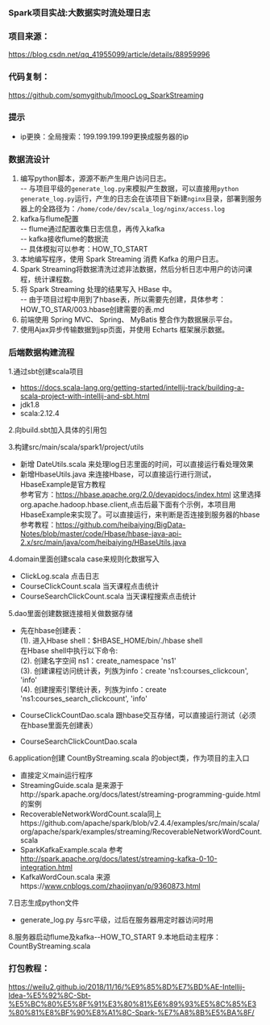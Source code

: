 ### Spark项目实战:大数据实时流处理日志

### 项目来源：
https://blog.csdn.net/qq_41955099/article/details/88959996

### 代码复制：
https://github.com/spmygithub/ImoocLog_SparkStreaming

### 提示
* ip更换：全局搜索：199.199.199.199更换成服务器的ip


### 数据流设计
1. 编写python脚本，源源不断产生用户访问日志。   
-- 与项目平级的`generate_log.py`来模拟产生数据，可以直接用`python generate_log.py`运行，产生的日志会在该项目下新建`nginx`目录，部署到服务器上的全路径为：`/home/code/dev/scala_log/nginx/access.log`
2. kafka与flume配置  
-- flume通过配置收集日志信息，再传入kafka  
-- kafka接收flume的数据流  
-- 具体模拟可以参考：HOW_TO_START  
4. 本地编写程序，使用 Spark Streaming 消费 Kafka 的用户日志。
5. Spark Streaming将数据清洗过滤非法数据，然后分析日志中用户的访问课程，统计课程数。
6. 将 Spark Streaming 处理的结果写入 HBase 中。  
-- 由于项目过程中用到了hbase表，所以需要先创建，具体参考：HOW_TO_STAR/003.hbase创建需要的表.md  
7. 前端使用 Spring MVC、 Spring、 MyBatis 整合作为数据展示平台。
8. 使用Ajax异步传输数据到jsp页面，并使用 Echarts 框架展示数据。


### 后端数据构建流程
1.通过sbt创建scala项目  
* https://docs.scala-lang.org/getting-started/intellij-track/building-a-scala-project-with-intellij-and-sbt.html  
* jdk1.8   
* scala:2.12.4  

2.向build.sbt加入具体的引用包

3.构建src/main/scala/spark1/project/utils  
* 新增 DateUtils.scala 来处理log日志里面的时间，可以直接运行看处理效果
* 新增HbaseUtils.java 来连接Hbase，可以直接运行进行测试，HbaseExample是官方教程  
    参考官方：https://hbase.apache.org/2.0/devapidocs/index.html 这里选择org.apache.hadoop.hbase.client,点击后最下面有个示例，本项目用HbaseExample来实现了。可以直接运行，来判断是否连接到服务器的hbase  
    参考教程：https://github.com/heibaiying/BigData-Notes/blob/master/code/Hbase/hbase-java-api-2.x/src/main/java/com/heibaiying/HBaseUtils.java  

4.domain里面创建scala case来规则化数据写入
* ClickLog.scala  点击日志
* CourseClickCount.scala 当天课程点击统计
* CourseSearchClickCount.scala 当天课程搜索点击统计


5.dao里面创建数据连接相关做数据存储
* 先在hbase创建表：  
(1). 进入Hbase shell：$HBASE_HOME/bin/./hbase shell  
在Hbase shell中执行以下命令:  
(2). 创建名字空间 ns1：create_namespace 'ns1'  
(3). 创建课程访问统计表，列族为info：create 'ns1:courses_clickcoun', 'info'  
(4). 创建搜索引擎统计表，列族为info：create 'ns1:courses_search_clickcount', 'info'  

* CourseClickCountDao.scala  跟hbase交互存储，可以直接运行测试（必须在hbase里面先创建表）
* CourseSearchClickCountDao.scala  



6.application创建 CountByStreaming.scala 的object类，作为项目的主入口
* 直接定义main运行程序  
* StreamingGuide.scala 是来源于http://spark.apache.org/docs/latest/streaming-programming-guide.html的案例
* RecoverableNetworkWordCount.scala同上https://github.com/apache/spark/blob/v2.4.4/examples/src/main/scala/org/apache/spark/examples/streaming/RecoverableNetworkWordCount.scala
* SparkKafkaExample.scala 参考  http://spark.apache.org/docs/latest/streaming-kafka-0-10-integration.html
* KafkaWordCoun.scala  来源https://www.cnblogs.com/zhaojinyan/p/9360873.html

7.日志生成python文件
* generate_log.py  与src平级，过后在服务器用定时器访问时用  

8.服务器启动flume及kafka--HOW_TO_START
9.本地启动主程序：CountByStreaming.scala



### 打包教程：
https://weilu2.github.io/2018/11/16/%E9%85%8D%E7%BD%AE-Intellij-Idea-%E5%92%8C-Sbt-%E5%BC%80%E5%8F%91%E3%80%81%E6%89%93%E5%8C%85%E3%80%81%E8%BF%90%E8%A1%8C-Spark-%E7%A8%8B%E5%BA%8F/

